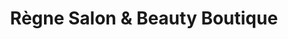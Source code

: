 ---
title: "Règne Salon & Beauty Boutique"
url: /pasadena/regne-salon-und-beauty-boutique/
shop: Kosmetik
---